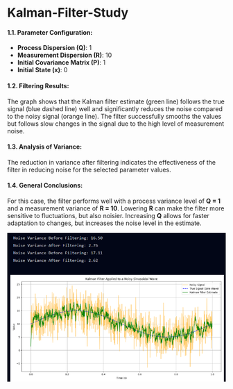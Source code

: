 # Kalman-Filter-Study

#### 1.1. Parameter Configuration:
- **Process Dispersion (Q)**: 1
- **Measurement Dispersion (R)**: 10
- **Initial Covariance Matrix (P)**: 1
- **Initial State (x)**: 0

#### 1.2. Filtering Results:
The graph shows that the Kalman filter estimate (green line) follows the true signal (blue dashed line) well and significantly reduces the noise compared to the noisy signal (orange line). The filter successfully smooths the values but follows slow changes in the signal due to the high level of measurement noise.

#### 1.3. Analysis of Variance:
The reduction in variance after filtering indicates the effectiveness of the filter in reducing noise for the selected parameter values.

#### 1.4. General Conclusions:
For this case, the filter performs well with a process variance level of **Q = 1** and a measurement variance of **R = 10**. Lowering **R** can make the filter more sensitive to fluctuations, but also noisier. Increasing **Q** allows for faster adaptation to changes, but increases the noise level in the estimate.

![Screenshot 1](https://github.com/Sun-95/Kalman-Filter-Study/blob/main/screenshots/1.png)
